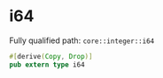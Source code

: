 # i64

Fully qualified path: `core::integer::i64`

```rust
#[derive(Copy, Drop)]
pub extern type i64
```


